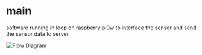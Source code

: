 # main

software running in loop on raspberry pi0w to interface the sensor and
send the sensor data to server

![Flow Diagram](Dragster.jpg)
